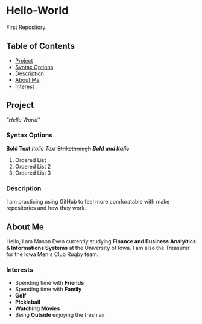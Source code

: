 # Hello-World
First Repository 
## Table of Contents
- [Project](#Project)
- [Syntax Options](#Syntax-Options)
- [Description](#Description)
- [About Me](#About-Me)
- [Interest](#Interests)


## Project
*"Hello World"*

### Syntax Options
**Bold Text**
*Italic Text*
~~Strikethrough~~
***Bold and Italic***
<subscript>
1. Ordered List
2. Ordered List 2
3. Ordered List 3

### Description
I am practicing using GitHub to feel more comforatable with make repositories and how they work. 


## About Me
Hello, I am Mason Even currently studying **Finance and Business Analyitics & Informations Systems** at the University of Iowa. I am also the Treasurer for the Iowa Men's Club Rugby team.

### Interests
- Spending time with **Friends**
- Spending time with **Family**
- **Golf**
- **Pickleball**
- **Watching Movies**
- Being **Outside** enjoying the fresh air
